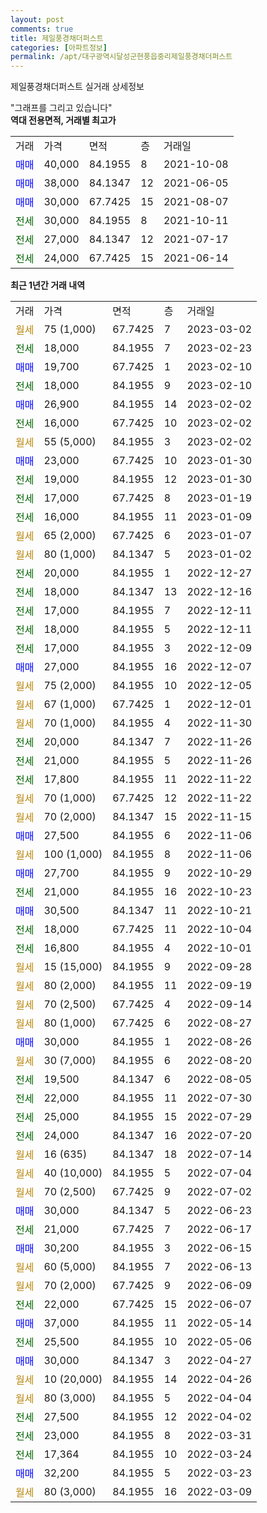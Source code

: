 ```yaml
---
layout: post
comments: true
title: 제일풍경채더퍼스트
categories: [아파트정보]
permalink: /apt/대구광역시달성군현풍읍중리제일풍경채더퍼스트
---
```


제일풍경채더퍼스트 실거래 상세정보

<script type="text/javascript">
  google.charts.load('current', {'packages':['line', 'corechart']});
  google.charts.setOnLoadCallback(drawChart);

  function drawChart() {
    var data = new google.visualization.DataTable();
    data.addColumn('date', '거래일');
    data.addColumn('number', "매매");
    data.addColumn('number', "전세");
    data.addColumn('number', "전매");

    data.addRows([[new Date(Date.parse("2023-03-02")), null, null, null], [new Date(Date.parse("2023-02-23")), null, 18000, null], [new Date(Date.parse("2023-02-10")), 19700, null, null], [new Date(Date.parse("2023-02-10")), null, 18000, null], [new Date(Date.parse("2023-02-02")), 26900, null, null], [new Date(Date.parse("2023-02-02")), null, 16000, null], [new Date(Date.parse("2023-02-02")), null, null, null], [new Date(Date.parse("2023-01-30")), 23000, null, null], [new Date(Date.parse("2023-01-30")), null, 19000, null], [new Date(Date.parse("2023-01-19")), null, 17000, null], [new Date(Date.parse("2023-01-09")), null, 16000, null], [new Date(Date.parse("2023-01-07")), null, null, null], [new Date(Date.parse("2023-01-02")), null, null, null], [new Date(Date.parse("2022-12-27")), null, 20000, null], [new Date(Date.parse("2022-12-16")), null, 18000, null], [new Date(Date.parse("2022-12-11")), null, 17000, null], [new Date(Date.parse("2022-12-11")), null, 18000, null], [new Date(Date.parse("2022-12-09")), null, 17000, null], [new Date(Date.parse("2022-12-07")), 27000, null, null], [new Date(Date.parse("2022-12-05")), null, null, null], [new Date(Date.parse("2022-12-01")), null, null, null], [new Date(Date.parse("2022-11-30")), null, null, null], [new Date(Date.parse("2022-11-26")), null, 20000, null], [new Date(Date.parse("2022-11-26")), null, 21000, null], [new Date(Date.parse("2022-11-22")), null, 17800, null], [new Date(Date.parse("2022-11-22")), null, null, null], [new Date(Date.parse("2022-11-15")), null, null, null], [new Date(Date.parse("2022-11-06")), 27500, null, null], [new Date(Date.parse("2022-11-06")), null, null, null], [new Date(Date.parse("2022-10-29")), 27700, null, null], [new Date(Date.parse("2022-10-23")), null, 21000, null], [new Date(Date.parse("2022-10-21")), 30500, null, null], [new Date(Date.parse("2022-10-04")), null, 18000, null], [new Date(Date.parse("2022-10-01")), null, 16800, null], [new Date(Date.parse("2022-09-28")), null, null, null], [new Date(Date.parse("2022-09-19")), null, null, null], [new Date(Date.parse("2022-09-14")), null, null, null], [new Date(Date.parse("2022-08-27")), null, null, null], [new Date(Date.parse("2022-08-26")), 30000, null, null], [new Date(Date.parse("2022-08-20")), null, null, null], [new Date(Date.parse("2022-08-05")), null, 19500, null], [new Date(Date.parse("2022-07-30")), null, 22000, null], [new Date(Date.parse("2022-07-29")), null, 25000, null], [new Date(Date.parse("2022-07-20")), null, 24000, null], [new Date(Date.parse("2022-07-14")), null, null, null], [new Date(Date.parse("2022-07-04")), null, null, null], [new Date(Date.parse("2022-07-02")), null, null, null], [new Date(Date.parse("2022-06-23")), 30000, null, null], [new Date(Date.parse("2022-06-17")), null, 21000, null], [new Date(Date.parse("2022-06-15")), 30200, null, null], [new Date(Date.parse("2022-06-13")), null, null, null], [new Date(Date.parse("2022-06-09")), null, null, null], [new Date(Date.parse("2022-06-07")), null, 22000, null], [new Date(Date.parse("2022-05-14")), 37000, null, null], [new Date(Date.parse("2022-05-06")), null, 25500, null], [new Date(Date.parse("2022-04-27")), 30000, null, null], [new Date(Date.parse("2022-04-26")), null, null, null], [new Date(Date.parse("2022-04-04")), null, null, null], [new Date(Date.parse("2022-04-02")), null, 27500, null], [new Date(Date.parse("2022-03-31")), null, 23000, null], [new Date(Date.parse("2022-03-24")), null, 17364, null], [new Date(Date.parse("2022-03-23")), 32200, null, null], [new Date(Date.parse("2022-03-09")), null, null, null]]);

    var options = {
      hAxis: {
        format: 'yyyy/MM/dd'
      },    
      lineWidth: 0,
      pointsVisible: true,    
      title: '최근 1년간 유형별 실거래가 분포',
      legend: { position: 'bottom' }
    };

    var formatter = new google.visualization.NumberFormat({pattern:'###,###'} );
    formatter.format(data, 1);
    formatter.format(data, 2);
    
    setTimeout(function() {
        var chart = new google.visualization.LineChart(document.getElementById('columnchart_material'));
        chart.draw(data, (options));
        document.getElementById('loading').style.display = 'none';
    }, 200);
  }
</script>


<div id="loading" style="z-index:20; display: block; margin-left: 0px">"그래프를 그리고 있습니다"</div>
<div id="columnchart_material" style="width: 95%; margin-left: 0px; display: block"></div>
<!-- contents start -->
<b>역대 전용면적, 거래별 최고가</b>
<table class="sortable">
    <tr>
      <td>거래</td>
      <td>가격</td>
      <td>면적</td>
      <td>층</td>
      <td>거래일</td>
    </tr>
        <tr>
          <td><a style="color: blue">매매</a></td>
          <td>40,000</td>
          <td>84.1955</td>
          <td>8</td>
          <td>2021-10-08</td>
        </tr>            <tr>
          <td><a style="color: blue">매매</a></td>
          <td>38,000</td>
          <td>84.1347</td>
          <td>12</td>
          <td>2021-06-05</td>
        </tr>            <tr>
          <td><a style="color: blue">매매</a></td>
          <td>30,000</td>
          <td>67.7425</td>
          <td>15</td>
          <td>2021-08-07</td>
        </tr>        
        <tr>
              <td><a style="color: darkgreen">전세</a></td>
              <td>30,000</td>
              <td>84.1955</td>
              <td>8</td>
              <td>2021-10-11</td>
            </tr>            <tr>
              <td><a style="color: darkgreen">전세</a></td>
              <td>27,000</td>
              <td>84.1347</td>
              <td>12</td>
              <td>2021-07-17</td>
            </tr>            <tr>
              <td><a style="color: darkgreen">전세</a></td>
              <td>24,000</td>
              <td>67.7425</td>
              <td>15</td>
              <td>2021-06-14</td>
            </tr>        
    
</table>

<b>최근 1년간 거래 내역</b>

<table class="sortable">
    <tr>
      <td>거래</td>
      <td>가격</td>
      <td>면적</td>
      <td>층</td>
      <td>거래일</td>
    </tr>
    <tr>
      <td><a style="color: darkgoldenrod">월세</a></td>
      <td>75 (1,000)</td>
      <td>67.7425</td>
      <td>7</td>
      <td>2023-03-02</td>
    </tr>          <tr>
      <td><a style="color: darkgreen">전세</a></td>
      <td>18,000</td>
      <td>84.1955</td>
      <td>7</td>
      <td>2023-02-23</td>
    </tr>          <tr>
      <td><a style="color: blue">매매</a></td>
      <td>19,700</td>
      <td>67.7425</td>
      <td>1</td>
      <td>2023-02-10</td>
    </tr>          <tr>
      <td><a style="color: darkgreen">전세</a></td>
      <td>18,000</td>
      <td>84.1955</td>
      <td>9</td>
      <td>2023-02-10</td>
    </tr>          <tr>
      <td><a style="color: blue">매매</a></td>
      <td>26,900</td>
      <td>84.1955</td>
      <td>14</td>
      <td>2023-02-02</td>
    </tr>          <tr>
      <td><a style="color: darkgreen">전세</a></td>
      <td>16,000</td>
      <td>67.7425</td>
      <td>10</td>
      <td>2023-02-02</td>
    </tr>          <tr>
      <td><a style="color: darkgoldenrod">월세</a></td>
      <td>55 (5,000)</td>
      <td>84.1955</td>
      <td>3</td>
      <td>2023-02-02</td>
    </tr>          <tr>
      <td><a style="color: blue">매매</a></td>
      <td>23,000</td>
      <td>67.7425</td>
      <td>10</td>
      <td>2023-01-30</td>
    </tr>          <tr>
      <td><a style="color: darkgreen">전세</a></td>
      <td>19,000</td>
      <td>84.1955</td>
      <td>12</td>
      <td>2023-01-30</td>
    </tr>          <tr>
      <td><a style="color: darkgreen">전세</a></td>
      <td>17,000</td>
      <td>67.7425</td>
      <td>8</td>
      <td>2023-01-19</td>
    </tr>          <tr>
      <td><a style="color: darkgreen">전세</a></td>
      <td>16,000</td>
      <td>84.1955</td>
      <td>11</td>
      <td>2023-01-09</td>
    </tr>          <tr>
      <td><a style="color: darkgoldenrod">월세</a></td>
      <td>65 (2,000)</td>
      <td>67.7425</td>
      <td>6</td>
      <td>2023-01-07</td>
    </tr>          <tr>
      <td><a style="color: darkgoldenrod">월세</a></td>
      <td>80 (1,000)</td>
      <td>84.1347</td>
      <td>5</td>
      <td>2023-01-02</td>
    </tr>          <tr>
      <td><a style="color: darkgreen">전세</a></td>
      <td>20,000</td>
      <td>84.1955</td>
      <td>1</td>
      <td>2022-12-27</td>
    </tr>          <tr>
      <td><a style="color: darkgreen">전세</a></td>
      <td>18,000</td>
      <td>84.1347</td>
      <td>13</td>
      <td>2022-12-16</td>
    </tr>          <tr>
      <td><a style="color: darkgreen">전세</a></td>
      <td>17,000</td>
      <td>84.1955</td>
      <td>7</td>
      <td>2022-12-11</td>
    </tr>          <tr>
      <td><a style="color: darkgreen">전세</a></td>
      <td>18,000</td>
      <td>84.1955</td>
      <td>5</td>
      <td>2022-12-11</td>
    </tr>          <tr>
      <td><a style="color: darkgreen">전세</a></td>
      <td>17,000</td>
      <td>84.1955</td>
      <td>3</td>
      <td>2022-12-09</td>
    </tr>          <tr>
      <td><a style="color: blue">매매</a></td>
      <td>27,000</td>
      <td>84.1955</td>
      <td>16</td>
      <td>2022-12-07</td>
    </tr>          <tr>
      <td><a style="color: darkgoldenrod">월세</a></td>
      <td>75 (2,000)</td>
      <td>84.1955</td>
      <td>10</td>
      <td>2022-12-05</td>
    </tr>          <tr>
      <td><a style="color: darkgoldenrod">월세</a></td>
      <td>67 (1,000)</td>
      <td>67.7425</td>
      <td>1</td>
      <td>2022-12-01</td>
    </tr>          <tr>
      <td><a style="color: darkgoldenrod">월세</a></td>
      <td>70 (1,000)</td>
      <td>84.1955</td>
      <td>4</td>
      <td>2022-11-30</td>
    </tr>          <tr>
      <td><a style="color: darkgreen">전세</a></td>
      <td>20,000</td>
      <td>84.1347</td>
      <td>7</td>
      <td>2022-11-26</td>
    </tr>          <tr>
      <td><a style="color: darkgreen">전세</a></td>
      <td>21,000</td>
      <td>84.1955</td>
      <td>5</td>
      <td>2022-11-26</td>
    </tr>          <tr>
      <td><a style="color: darkgreen">전세</a></td>
      <td>17,800</td>
      <td>84.1955</td>
      <td>11</td>
      <td>2022-11-22</td>
    </tr>          <tr>
      <td><a style="color: darkgoldenrod">월세</a></td>
      <td>70 (1,000)</td>
      <td>67.7425</td>
      <td>12</td>
      <td>2022-11-22</td>
    </tr>          <tr>
      <td><a style="color: darkgoldenrod">월세</a></td>
      <td>70 (2,000)</td>
      <td>84.1347</td>
      <td>15</td>
      <td>2022-11-15</td>
    </tr>          <tr>
      <td><a style="color: blue">매매</a></td>
      <td>27,500</td>
      <td>84.1955</td>
      <td>6</td>
      <td>2022-11-06</td>
    </tr>          <tr>
      <td><a style="color: darkgoldenrod">월세</a></td>
      <td>100 (1,000)</td>
      <td>84.1955</td>
      <td>8</td>
      <td>2022-11-06</td>
    </tr>          <tr>
      <td><a style="color: blue">매매</a></td>
      <td>27,700</td>
      <td>84.1955</td>
      <td>9</td>
      <td>2022-10-29</td>
    </tr>          <tr>
      <td><a style="color: darkgreen">전세</a></td>
      <td>21,000</td>
      <td>84.1955</td>
      <td>16</td>
      <td>2022-10-23</td>
    </tr>          <tr>
      <td><a style="color: blue">매매</a></td>
      <td>30,500</td>
      <td>84.1347</td>
      <td>11</td>
      <td>2022-10-21</td>
    </tr>          <tr>
      <td><a style="color: darkgreen">전세</a></td>
      <td>18,000</td>
      <td>67.7425</td>
      <td>11</td>
      <td>2022-10-04</td>
    </tr>          <tr>
      <td><a style="color: darkgreen">전세</a></td>
      <td>16,800</td>
      <td>84.1955</td>
      <td>4</td>
      <td>2022-10-01</td>
    </tr>          <tr>
      <td><a style="color: darkgoldenrod">월세</a></td>
      <td>15 (15,000)</td>
      <td>84.1955</td>
      <td>9</td>
      <td>2022-09-28</td>
    </tr>          <tr>
      <td><a style="color: darkgoldenrod">월세</a></td>
      <td>80 (2,000)</td>
      <td>84.1955</td>
      <td>11</td>
      <td>2022-09-19</td>
    </tr>          <tr>
      <td><a style="color: darkgoldenrod">월세</a></td>
      <td>70 (2,500)</td>
      <td>67.7425</td>
      <td>4</td>
      <td>2022-09-14</td>
    </tr>          <tr>
      <td><a style="color: darkgoldenrod">월세</a></td>
      <td>80 (1,000)</td>
      <td>67.7425</td>
      <td>6</td>
      <td>2022-08-27</td>
    </tr>          <tr>
      <td><a style="color: blue">매매</a></td>
      <td>30,000</td>
      <td>84.1955</td>
      <td>1</td>
      <td>2022-08-26</td>
    </tr>          <tr>
      <td><a style="color: darkgoldenrod">월세</a></td>
      <td>30 (7,000)</td>
      <td>84.1955</td>
      <td>6</td>
      <td>2022-08-20</td>
    </tr>          <tr>
      <td><a style="color: darkgreen">전세</a></td>
      <td>19,500</td>
      <td>84.1347</td>
      <td>6</td>
      <td>2022-08-05</td>
    </tr>          <tr>
      <td><a style="color: darkgreen">전세</a></td>
      <td>22,000</td>
      <td>84.1955</td>
      <td>11</td>
      <td>2022-07-30</td>
    </tr>          <tr>
      <td><a style="color: darkgreen">전세</a></td>
      <td>25,000</td>
      <td>84.1955</td>
      <td>15</td>
      <td>2022-07-29</td>
    </tr>          <tr>
      <td><a style="color: darkgreen">전세</a></td>
      <td>24,000</td>
      <td>84.1347</td>
      <td>16</td>
      <td>2022-07-20</td>
    </tr>          <tr>
      <td><a style="color: darkgoldenrod">월세</a></td>
      <td>16 (635)</td>
      <td>84.1347</td>
      <td>18</td>
      <td>2022-07-14</td>
    </tr>          <tr>
      <td><a style="color: darkgoldenrod">월세</a></td>
      <td>40 (10,000)</td>
      <td>84.1955</td>
      <td>5</td>
      <td>2022-07-04</td>
    </tr>          <tr>
      <td><a style="color: darkgoldenrod">월세</a></td>
      <td>70 (2,500)</td>
      <td>67.7425</td>
      <td>9</td>
      <td>2022-07-02</td>
    </tr>          <tr>
      <td><a style="color: blue">매매</a></td>
      <td>30,000</td>
      <td>84.1347</td>
      <td>5</td>
      <td>2022-06-23</td>
    </tr>          <tr>
      <td><a style="color: darkgreen">전세</a></td>
      <td>21,000</td>
      <td>67.7425</td>
      <td>7</td>
      <td>2022-06-17</td>
    </tr>          <tr>
      <td><a style="color: blue">매매</a></td>
      <td>30,200</td>
      <td>84.1955</td>
      <td>3</td>
      <td>2022-06-15</td>
    </tr>          <tr>
      <td><a style="color: darkgoldenrod">월세</a></td>
      <td>60 (5,000)</td>
      <td>84.1955</td>
      <td>7</td>
      <td>2022-06-13</td>
    </tr>          <tr>
      <td><a style="color: darkgoldenrod">월세</a></td>
      <td>70 (2,000)</td>
      <td>67.7425</td>
      <td>9</td>
      <td>2022-06-09</td>
    </tr>          <tr>
      <td><a style="color: darkgreen">전세</a></td>
      <td>22,000</td>
      <td>67.7425</td>
      <td>15</td>
      <td>2022-06-07</td>
    </tr>          <tr>
      <td><a style="color: blue">매매</a></td>
      <td>37,000</td>
      <td>84.1955</td>
      <td>11</td>
      <td>2022-05-14</td>
    </tr>          <tr>
      <td><a style="color: darkgreen">전세</a></td>
      <td>25,500</td>
      <td>84.1955</td>
      <td>10</td>
      <td>2022-05-06</td>
    </tr>          <tr>
      <td><a style="color: blue">매매</a></td>
      <td>30,000</td>
      <td>84.1347</td>
      <td>3</td>
      <td>2022-04-27</td>
    </tr>          <tr>
      <td><a style="color: darkgoldenrod">월세</a></td>
      <td>10 (20,000)</td>
      <td>84.1955</td>
      <td>14</td>
      <td>2022-04-26</td>
    </tr>          <tr>
      <td><a style="color: darkgoldenrod">월세</a></td>
      <td>80 (3,000)</td>
      <td>84.1955</td>
      <td>5</td>
      <td>2022-04-04</td>
    </tr>          <tr>
      <td><a style="color: darkgreen">전세</a></td>
      <td>27,500</td>
      <td>84.1955</td>
      <td>12</td>
      <td>2022-04-02</td>
    </tr>          <tr>
      <td><a style="color: darkgreen">전세</a></td>
      <td>23,000</td>
      <td>84.1955</td>
      <td>8</td>
      <td>2022-03-31</td>
    </tr>          <tr>
      <td><a style="color: darkgreen">전세</a></td>
      <td>17,364</td>
      <td>84.1955</td>
      <td>10</td>
      <td>2022-03-24</td>
    </tr>          <tr>
      <td><a style="color: blue">매매</a></td>
      <td>32,200</td>
      <td>84.1955</td>
      <td>5</td>
      <td>2022-03-23</td>
    </tr>          <tr>
      <td><a style="color: darkgoldenrod">월세</a></td>
      <td>80 (3,000)</td>
      <td>84.1955</td>
      <td>16</td>
      <td>2022-03-09</td>
    </tr>      </table>
<!-- contents end -->    

